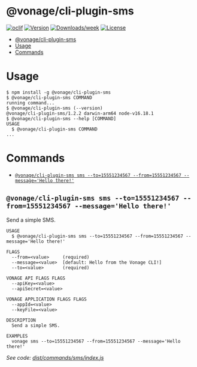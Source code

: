 # @vonage/cli-plugin-sms

[![oclif](https://img.shields.io/badge/cli-oclif-brightgreen.svg)](https://oclif.io)
[![Version](https://img.shields.io/npm/v/@vonage/cli-plugin-sms.svg)](https://npmjs.org/package/@vonage/cli-plugin-numbers)
[![Downloads/week](https://img.shields.io/npm/dw/@vonage/cli-plugin-sms.svg)](https://npmjs.org/package/@vonage/cli-plugin-numbers)
[![License](https://img.shields.io/npm/l/@vonage/cli-plugin-sms.svg)](https://github.com/Vonage/cli-plugin-numbers/blob/master/package.json)

<!-- toc -->
* [@vonage/cli-plugin-sms](#vonagecli-plugin-sms)
* [Usage](#usage)
* [Commands](#commands)
<!-- tocstop -->

# Usage

<!-- usage -->
```sh-session
$ npm install -g @vonage/cli-plugin-sms
$ @vonage/cli-plugin-sms COMMAND
running command...
$ @vonage/cli-plugin-sms (--version)
@vonage/cli-plugin-sms/1.2.2 darwin-arm64 node-v16.18.1
$ @vonage/cli-plugin-sms --help [COMMAND]
USAGE
  $ @vonage/cli-plugin-sms COMMAND
...
```
<!-- usagestop -->

# Commands

<!-- commands -->
* [`@vonage/cli-plugin-sms sms --to=15551234567 --from=15551234567 --message='Hello there!'`](#vonagecli-plugin-sms-sms---to15551234567---from15551234567---messagehello-there)

## `@vonage/cli-plugin-sms sms --to=15551234567 --from=15551234567 --message='Hello there!'`

Send a simple SMS.

```
USAGE
  $ @vonage/cli-plugin-sms sms --to=15551234567 --from=15551234567 --message='Hello there!'

FLAGS
  --from=<value>     (required)
  --message=<value>  [default: Hello from the Vonage CLI!]
  --to=<value>       (required)

VONAGE API FLAGS FLAGS
  --apiKey=<value>
  --apiSecret=<value>

VONAGE APPLICATION FLAGS FLAGS
  --appId=<value>
  --keyFile=<value>

DESCRIPTION
  Send a simple SMS.

EXAMPLES
  vonage sms --to=15551234567 --from=15551234567 --message='Hello there!'
```

_See code: [dist/commands/sms/index.js](https://github.com/Vonage/vonage-cli/blob/v1.2.2/dist/commands/sms/index.js)_
<!-- commandsstop -->
